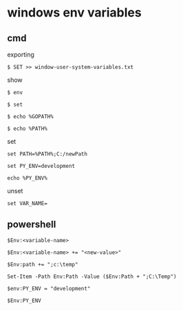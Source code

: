 # windows env variables

## cmd

exporting

```
$ SET >> window-user-system-variables.txt
```

show

```
$ env

$ set

$ echo %GOPATH%

$ echo %PATH%
```

set

```
set PATH=%PATH%;C:/newPath
```

```
set PY_ENV=development

echo %PY_ENV%
```

unset

```
set VAR_NAME=
```

## powershell

```
$Env:<variable-name>
```

```
$Env:<variable-name> += "<new-value>"

$Env:path += ";c:\temp"

Set-Item -Path Env:Path -Value ($Env:Path + ";C:\Temp")
```

```
$env:PY_ENV = "development"

$Env:PY_ENV
```
